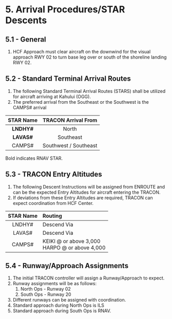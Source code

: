 # 5. Arrival Procedures/STAR Descents

## 5.1 - General

1. HCF Approach must clear aircraft on the downwind for the visual approach RWY 02 to turn base leg over or south of the shoreline landing RWY 02.

## 5.2 - Standard Terminal Arrival Routes

1. The following Standard Terminal Arrival Routes (STARS) shall be utilized for aircraft arriving at Kahului (OGG).
2. The preferred arrival from the Southeast or the Southwest is the CAMPS# arrival

| STAR Name | TRACON Arrival From |
|:---:|:---:|
| **LNDHY#** | North |
| **LAVAS#** | Southeast |
| CAMPS# | Southwest / Southeast |

Bold indicates RNAV STAR.

## 5.3 - TRACON Entry Altitudes

1. The following Descent Instructions will be assigned from ENROUTE and can be the expected Entry Altitudes for aircraft entering the TRACON.
2. If deviations from these Entry Altitudes are required, TRACON can expect coordination from HCF Center.

| STAR Name | Routing |
|:---:|:---|
| LNDHY# | Descend Via |
| LAVAS# | Descend Via |
| CAMPS# | KEIKI @ or above 3,000<br>HARPO @ or above 4,000 |

## 5.4 - Runway/Approach Assignments

1. The initial TRACON controller will assign a Runway/Approach to expect.
2. Runway assignments will be as follows:
   1. North Ops - Runway 02
   2. South Ops - Runway 20
3. Different runways can be assigned with coordination.
4. Standard approach during North Ops is ILS
5. Standard approach during South Ops is RNAV.
